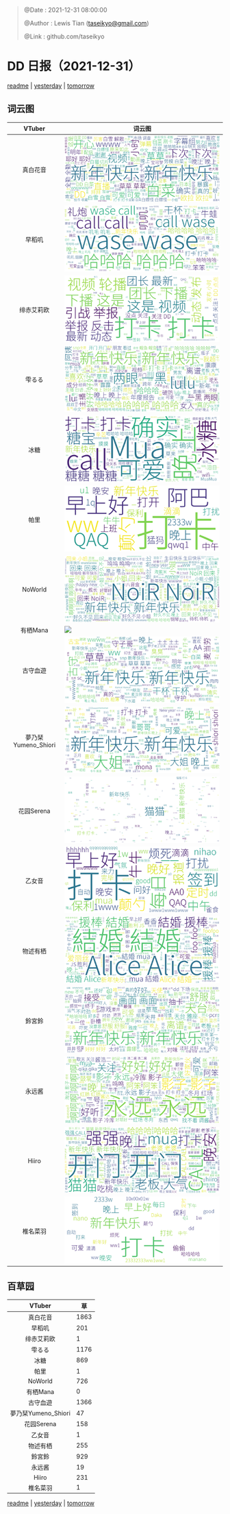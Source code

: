 > @Date    : 2021-12-31 08:00:00
>
> @Author  : Lewis Tian (taseikyo@gmail.com)
>
> @Link    : github.com/taseikyo

# DD 日报（2021-12-31）

[readme](../README.md) | [yesterday](2021-12-30.md) | [tomorrow](2022-1-1.md)

## 词云图

|VTuber|词云图|
|:-:|-|
|真白花音|![](../../images/daily/21402309_2021-12-31_purge_wordcloud.png)|
|早稻叽|![](../../images/daily/41682_2021-12-31_purge_wordcloud.png)|
|绯赤艾莉欧|![](../../images/daily/21396545_2021-12-31_purge_wordcloud.png)|
|雫るる|![](../../images/daily/21013446_2021-12-31_purge_wordcloud.png)|
|冰糖|![](../../images/daily/876396_2021-12-31_purge_wordcloud.png)|
|帕里|![](../../images/daily/4895312_2021-12-31_purge_wordcloud.png)|
|NoWorld|![](../../images/daily/21448649_2021-12-31_purge_wordcloud.png)|
|有栖Mana|![](../../images/daily/6542258_2021-12-31_purge_wordcloud.png)|
|古守血遊|![](../../images/daily/8725120_2021-12-31_purge_wordcloud.png)|
|夢乃栞Yumeno_Shiori|![](../../images/daily/14052636_2021-12-31_purge_wordcloud.png)|
|花园Serena|![](../../images/daily/14327465_2021-12-31_purge_wordcloud.png)|
|乙女音|![](../../images/daily/21320551_2021-12-31_purge_wordcloud.png)|
|物述有栖|![](../../images/daily/21449083_2021-12-31_purge_wordcloud.png)|
|鈴宮鈴|![](../../images/daily/21685677_2021-12-31_purge_wordcloud.png)|
|永远酱|![](../../images/daily/21701071_2021-12-31_purge_wordcloud.png)|
|Hiiro|![](../../images/daily/21919321_2021-12-31_purge_wordcloud.png)|
|椎名菜羽|![](../../images/daily/22347054_2021-12-31_purge_wordcloud.png)|

## 百草园

|VTuber|草|
|:-:|-|
|真白花音|1863|
|早稻叽|201|
|绯赤艾莉欧|1|
|雫るる|1176|
|冰糖|869|
|帕里|1|
|NoWorld|726|
|有栖Mana|0|
|古守血遊|1366|
|夢乃栞Yumeno_Shiori|47|
|花园Serena|158|
|乙女音|1|
|物述有栖|255|
|鈴宮鈴|929|
|永远酱|19|
|Hiiro|231|
|椎名菜羽|1|

[readme](../README.md) | [yesterday](2021-12-30.md) | [tomorrow](2022-1-1.md)

